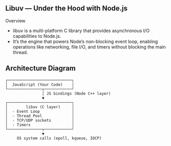  ## Libuv — Under the Hood with Node.js
  Overview
 - libuv is a multi-platform C library that provides asynchronous I/O capabilities to Node.js.
 - It’s the engine that powers Node’s non-blocking event loop, enabling operations like networking, file I/O, and timers without blocking the main thread.
## Architecture Diagram
```
┌────────────────────────────┐
│  JavaScript (Your Code)    │
└───────────────┬────────────┘
                │ JS bindings (Node C++ layer)
                ▼
┌────────────────────────────┐
│        libuv (C layer)     │
│  - Event Loop              │
│  - Thread Pool             │
│  - TCP/UDP sockets         │
│  - Timers                  │
└───────────────┬────────────┘
                ▼
     OS system calls (epoll, kqueue, IOCP)

```
